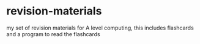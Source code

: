 # revision-materials
my set of revision materials for A level computing, this includes flashcards and a program to read the flashcards
